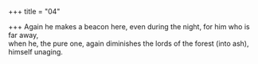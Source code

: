 +++
title = "04"

+++
Again he makes a beacon here, even during the night, for him who is  far away,  
when he, the pure one, again diminishes the lords of the forest (into ash),  himself unaging.  